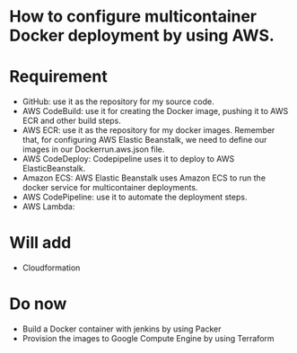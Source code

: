 # How to configure multicontainer Docker deployment by using AWS.

# Requirement
- GitHub: use it as the repository for my source code.
- AWS CodeBuild:   use it for creating the Docker image, pushing it to AWS ECR and other build steps.
- AWS ECR: use it as the repository for my docker images. Remember that, for configuring AWS Elastic Beanstalk, we need to define our images in our Dockerrun.aws.json file.
- AWS CodeDeploy: Codepipeline uses it to deploy to AWS ElasticBeanstalk.
- Amazon ECS: AWS Elastic Beanstalk uses Amazon ECS to run the docker service for multicontainer deployments.
- AWS CodePipeline: use it to automate the deployment steps.
- AWS Lambda:

# Will add
- Cloudformation

# Do now
- Build a Docker container with jenkins by using Packer
- Provision the images to Google Compute Engine by using Terraform

